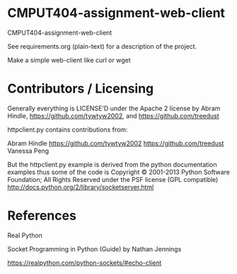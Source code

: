 CMPUT404-assignment-web-client
==============================

CMPUT404-assignment-web-client

See requirements.org (plain-text) for a description of the project.

Make a simple web-client like curl or wget

Contributors / Licensing
========================

Generally everything is LICENSE'D under the Apache 2 license by Abram Hindle, 
https://github.com/tywtyw2002, and https://github.com/treedust

httpclient.py contains contributions from:

Abram Hindle
https://github.com/tywtyw2002
https://github.com/treedust
Vanessa Peng

But the httpclient.py example is derived from the python documentation
examples thus some of the code is Copyright © 2001-2013 Python
Software Foundation; All Rights Reserved under the PSF license (GPL
compatible) http://docs.python.org/2/library/socketserver.html



References
========================

Real Python 

Socket Programming in Python (Guide) by Nathan Jennings

https://realpython.com/python-sockets/#echo-client

